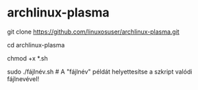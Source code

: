 # archlinux-plasma

git clone https://github.com/linuxosuser/archlinux-plasma.git

cd archlinux-plasma

chmod +x *.sh

sudo ./fájlnév.sh # A "fájlnév" példát helyettesítse a szkript valódi fájlnevével!
